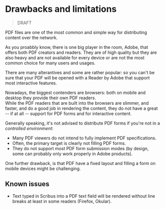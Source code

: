 # Drawbacks and limitations

> DRAFT

PDF files are one of the most common and simple way for distributing content over the network.

As you proabbly know, there is one big player in the room, Adobe, that offers both PDF creators and readers. They are of high quality but they are also heavy and are not available for every device or are not the most common choice for many users and usages.

There are many alterantives and some are rather popular: so you can't be sure that your PDF will be opened with a Reader by Adobe that support most interactive features.

Nowadays, the biggest contenders are browsers: both on mobile and desktop they provide their own PDF readers.  
While the PDF readers that are built into the browsers are slimmer, and faster, and do a good job in rendering the content, they do not have a great -- if at all -- support for PDF forms and for interactive content.

Generally speaking, it's not advised to distribute PDF forms if you're not in a _controlled environment_:

- Many PDF viewers do not intend to fully implement PDF specifications.
- Often, the primary target is clearly not filling PDF forms.
- They do not support most PDF form submission modes (by design, some can probably only work properly in Adobe products).

One further drawback, is that PDF have a fixed layout and filling a form on mobile devices might be challenging.

## Known issues

- Text typed in Scribus into a PDF text field will be rendered without line breaks at least in some readers (Firefox, Okular).
